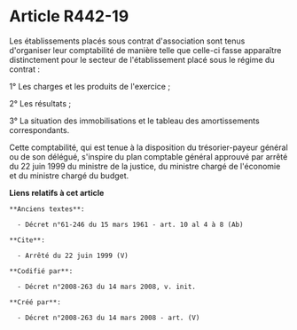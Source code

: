 # Article R442-19

Les établissements placés sous contrat d'association sont tenus d'organiser leur comptabilité de manière telle que celle-ci
fasse apparaître distinctement pour le secteur de l'établissement placé sous le régime du contrat : 

1° Les charges et les produits de l'exercice ; 

2° Les résultats ; 

3° La situation des immobilisations et le tableau des amortissements correspondants. 

Cette comptabilité, qui est tenue à la disposition du trésorier-payeur général ou de son délégué, s'inspire du plan comptable
général approuvé par arrêté du 22 juin 1999 du ministre de la justice, du ministre chargé de l'économie et du ministre chargé
du budget.

**Liens relatifs à cet article**

	**Anciens textes**:

	  - Décret n°61-246 du 15 mars 1961 - art. 10 al 4 à 8 (Ab)

	**Cite**:

	  - Arrêté du 22 juin 1999 (V)

	**Codifié par**:

	  - Décret n°2008-263 du 14 mars 2008, v. init.

	**Créé par**:

	  - Décret n°2008-263 du 14 mars 2008 - art. (V)
